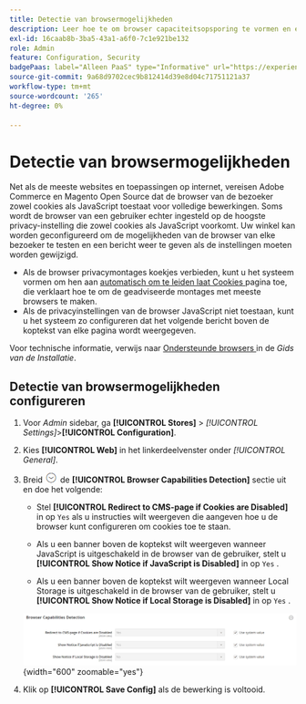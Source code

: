 ```yaml
---
title: Detectie van browsermogelijkheden
description: Leer hoe te om browser capaciteitsopsporing te vormen en een bericht te tonen als de browser van de klant montages moeten worden veranderd.
exl-id: 16caab8b-3ba5-43a1-a6f0-7c1e921be132
role: Admin
feature: Configuration, Security
badgePaas: label="Alleen PaaS" type="Informative" url="https://experienceleague.adobe.com/nl/docs/commerce/user-guides/product-solutions" tooltip="Is alleen van toepassing op Adobe Commerce op Cloud-projecten (door Adobe beheerde PaaS-infrastructuur) en op projecten in het veld."
source-git-commit: 9a68d9702cec9b812414d39e8d04c71751121a37
workflow-type: tm+mt
source-wordcount: '265'
ht-degree: 0%

---
```


# Detectie van browsermogelijkheden

Net als de meeste websites en toepassingen op internet, vereisen Adobe Commerce en Magento Open Source dat de browser van de bezoeker zowel cookies als JavaScript toestaat voor volledige bewerkingen. Soms wordt de browser van een gebruiker echter ingesteld op de hoogste privacy-instelling die zowel cookies als JavaScript voorkomt. Uw winkel kan worden geconfigureerd om de mogelijkheden van de browser van elke bezoeker te testen en een bericht weer te geven als de instellingen moeten worden gewijzigd.

- Als de browser privacymontages koekjes verbieden, kunt u het systeem vormen om hen aan [ automatisch om te leiden laat Cookies ](../content-design/pages.md#enable-cookies) pagina toe, die verklaart hoe te om de geadviseerde montages met meeste browsers te maken.
- Als de privacyinstellingen van de browser JavaScript niet toestaan, kunt u het systeem zo configureren dat het volgende bericht boven de koptekst van elke pagina wordt weergegeven.

Voor technische informatie, verwijs naar [ Ondersteunde browsers ](https://experienceleague.adobe.com/docs/commerce-operations/installation-guide/system-requirements.html?lang=nl-NL#supported-browsers) in de _Gids van de Installatie_.

## Detectie van browsermogelijkheden configureren

1. Voor _Admin_ sidebar, ga **[!UICONTROL Stores]** > _[!UICONTROL Settings]_>**[!UICONTROL Configuration]**.

1. Kies **[!UICONTROL Web]** in het linkerdeelvenster onder _[!UICONTROL General]_.

1. Breid ![ selecteur van de Uitbreiding ](../assets/icon-display-expand.png) de **[!UICONTROL Browser Capabilities Detection]** sectie uit en doe het volgende:

   - Stel **[!UICONTROL Redirect to CMS-page if Cookies are Disabled]** in op `Yes` als u instructies wilt weergeven die aangeven hoe u de browser kunt configureren om cookies toe te staan.

   - Als u een banner boven de koptekst wilt weergeven wanneer JavaScript is uitgeschakeld in de browser van de gebruiker, stelt u **[!UICONTROL Show Notice if JavaScript is Disabled]** in op `Yes` .

   - Als u een banner boven de koptekst wilt weergeven wanneer Local Storage is uitgeschakeld in de browser van de gebruiker, stelt u **[!UICONTROL Show Notice if Local Storage is Disabled]** in op `Yes` .

   ![ Algemene configuratie - de opsporing van de mogelijkheden van Webbrowser ](../configuration-reference/general/assets/web-browser-capabilities-detection.png){width="600" zoomable="yes"}

1. Klik op **[!UICONTROL Save Config]** als de bewerking is voltooid.
